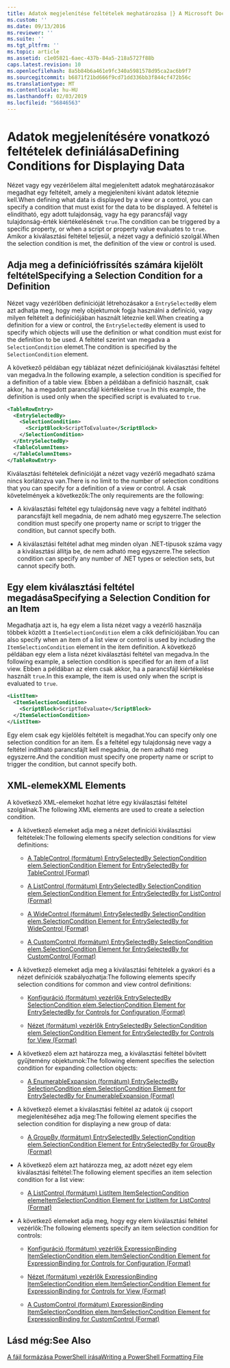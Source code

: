 ```yaml
---
title: Adatok megjelenítése feltételek meghatározása |} A Microsoft Docs
ms.custom: ''
ms.date: 09/13/2016
ms.reviewer: ''
ms.suite: ''
ms.tgt_pltfrm: ''
ms.topic: article
ms.assetid: c1e05821-6aec-437b-84a5-218a5727f88b
caps.latest.revision: 10
ms.openlocfilehash: 8a5b84b6a461e9fc340a5981578d95ca2ac6b9f7
ms.sourcegitcommit: b6871f21bd666f9cd71dd336bb3f844cf472b56c
ms.translationtype: MT
ms.contentlocale: hu-HU
ms.lasthandoff: 02/03/2019
ms.locfileid: "56846563"
---
```

# <a name="defining-conditions-for-displaying-data"></a><span data-ttu-id="37614-102">Adatok megjelenítésére vonatkozó feltételek definiálása</span><span class="sxs-lookup"><span data-stu-id="37614-102">Defining Conditions for Displaying Data</span></span>

<span data-ttu-id="37614-103">Nézet vagy egy vezérlőelem által megjelenített adatok meghatározásakor megadhat egy feltételt, amely a megjeleníteni kívánt adatok léteznie kell.</span><span class="sxs-lookup"><span data-stu-id="37614-103">When defining what data is displayed by a view or a control, you can specify a condition that must exist for the data to be displayed.</span></span> <span data-ttu-id="37614-104">A feltétel is elindítható, egy adott tulajdonság, vagy ha egy parancsfájl vagy tulajdonság-érték kiértékelésének `true`.</span><span class="sxs-lookup"><span data-stu-id="37614-104">The condition can be triggered by a specific property, or when a script or property value evaluates to `true`.</span></span> <span data-ttu-id="37614-105">Amikor a kiválasztási feltétel teljesül, a nézet vagy a definíció szolgál.</span><span class="sxs-lookup"><span data-stu-id="37614-105">When the selection condition is met, the definition of the view or control is used.</span></span>

## <a name="specifying-a-selection-condition-for-a-definition"></a><span data-ttu-id="37614-106">Adja meg a definíciófrissítés számára kijelölt feltétel</span><span class="sxs-lookup"><span data-stu-id="37614-106">Specifying a Selection Condition for a Definition</span></span>

<span data-ttu-id="37614-107">Nézet vagy vezérlőben definícióját létrehozásakor a `EntrySelectedBy` elem azt adhatja meg, hogy mely objektumok fogja használni a definíció, vagy milyen feltételt a definíciójában használt léteznie kell.</span><span class="sxs-lookup"><span data-stu-id="37614-107">When creating a definition for a view or control, the `EntrySelectedBy` element is used to specify which objects will use the definition or what condition must exist for the definition to be used.</span></span> <span data-ttu-id="37614-108">A feltétel szerint van megadva a `SelectionCondition` elemet.</span><span class="sxs-lookup"><span data-stu-id="37614-108">The condition is specified by the `SelectionCondition` element.</span></span>

<span data-ttu-id="37614-109">A következő példában egy táblázat nézet definíciójának kiválasztási feltétel van megadva.</span><span class="sxs-lookup"><span data-stu-id="37614-109">In the following example, a selection condition is specified for a definition of a table view.</span></span> <span data-ttu-id="37614-110">Ebben a példában a definíció használt, csak akkor, ha a megadott parancsfájl kiértékelése `true`.</span><span class="sxs-lookup"><span data-stu-id="37614-110">In this example, the definition is used only when the specified script is evaluated to `true`.</span></span>

```xml
<TableRowEntry>
  <EntrySelectedBy>
    <SelectionCondition>
      <ScriptBlock>ScriptToEvaluate</ScriptBlock>
    </SelectionCondition>
  </EntrySelectedBy>
  <TableColumnItems>
  </TableColumnItems>
</TableRowEntry>

```

<span data-ttu-id="37614-111">Kiválasztási feltételek definícióját a nézet vagy vezérlő megadható száma nincs korlátozva van.</span><span class="sxs-lookup"><span data-stu-id="37614-111">There is no limit to the number of selection conditions that you can specify for a definition of a view or control.</span></span> <span data-ttu-id="37614-112">A csak követelmények a következők:</span><span class="sxs-lookup"><span data-stu-id="37614-112">The only requirements are the following:</span></span>

- <span data-ttu-id="37614-113">A kiválasztási feltétel egy tulajdonság neve vagy a feltétel indítható parancsfájlt kell megadnia, de nem adható meg egyszerre.</span><span class="sxs-lookup"><span data-stu-id="37614-113">The selection condition must specify one property name or script to trigger the condition, but cannot specify both.</span></span>

- <span data-ttu-id="37614-114">A kiválasztási feltétel adhat meg minden olyan .NET-típusok száma vagy a kiválasztási állítja be, de nem adható meg egyszerre.</span><span class="sxs-lookup"><span data-stu-id="37614-114">The selection condition can specify any number of .NET types or selection sets, but cannot specify both.</span></span>

## <a name="specifying-a-selection-condition-for-an-item"></a><span data-ttu-id="37614-115">Egy elem kiválasztási feltétel megadása</span><span class="sxs-lookup"><span data-stu-id="37614-115">Specifying a Selection Condition for an Item</span></span>

<span data-ttu-id="37614-116">Megadhatja azt is, ha egy elem a lista nézet vagy a vezérlő használja többek között a `ItemSelectionCondition` elem a cikk definíciójában.</span><span class="sxs-lookup"><span data-stu-id="37614-116">You can also specify when an item of a list view or control is used by including the `ItemSelectionCondition` element in the item definition.</span></span> <span data-ttu-id="37614-117">A következő példában egy elem a lista nézet kiválasztási feltétel van megadva.</span><span class="sxs-lookup"><span data-stu-id="37614-117">In the following example, a selection condition is specified for an item of a list view.</span></span> <span data-ttu-id="37614-118">Ebben a példában az elem csak akkor, ha a parancsfájl kiértékelése használt `true`.</span><span class="sxs-lookup"><span data-stu-id="37614-118">In this example, the item is used only when the script is evaluated to `true`.</span></span>

```xml
<ListItem>
  <ItemSelectionCondition>
    <ScriptBlock>ScriptToEvaluate</ScriptBlock>
  </ItemSelectionCondition>
</ListItem>

```

<span data-ttu-id="37614-119">Egy elem csak egy kijelölés feltételt is megadhat.</span><span class="sxs-lookup"><span data-stu-id="37614-119">You can specify only one selection condition for an item.</span></span> <span data-ttu-id="37614-120">És a feltétel egy tulajdonság neve vagy a feltétel indítható parancsfájlt kell megadnia, de nem adható meg egyszerre.</span><span class="sxs-lookup"><span data-stu-id="37614-120">And the condition must specify one property name or script to trigger the condition, but cannot specify both.</span></span>

## <a name="xml-elements"></a><span data-ttu-id="37614-121">XML-elemek</span><span class="sxs-lookup"><span data-stu-id="37614-121">XML Elements</span></span>

 <span data-ttu-id="37614-122">A következő XML-elemeket hozhat létre egy kiválasztási feltétel szolgálnak.</span><span class="sxs-lookup"><span data-stu-id="37614-122">The following XML elements are used to create a selection condition.</span></span>

- <span data-ttu-id="37614-123">A következő elemeket adja meg a nézet definíciói kiválasztási feltételek:</span><span class="sxs-lookup"><span data-stu-id="37614-123">The following elements specify selection conditions for view definitions:</span></span>

    - [<span data-ttu-id="37614-124">A TableControl (formátum) EntrySelectedBy SelectionCondition elem.</span><span class="sxs-lookup"><span data-stu-id="37614-124">SelectionCondition Element for EntrySelectedBy for TableControl (Format)</span></span>](./selectioncondition-element-for-entryselectedby-for-tablecontrol-format.md)

    - [<span data-ttu-id="37614-125">A ListControl (formátum) EntrySelectedBy SelectionCondition elem.</span><span class="sxs-lookup"><span data-stu-id="37614-125">SelectionCondition Element for EntrySelectedBy for ListControl (Format)</span></span>](./selectioncondition-element-for-entryselectedby-for-listcontrol-format.md)

    - [<span data-ttu-id="37614-126">A WideControl (formátum) EntrySelectedBy SelectionCondition elem.</span><span class="sxs-lookup"><span data-stu-id="37614-126">SelectionCondition Element for EntrySelectedBy for WideControl (Format)</span></span>](./selectioncondition-element-for-entryselectedby-for-widecontrol-format.md)

    - [<span data-ttu-id="37614-127">A CustomControl (formátum) EntrySelectedBy SelectionCondition elem.</span><span class="sxs-lookup"><span data-stu-id="37614-127">SelectionCondition Element for EntrySelectedBy for CustomControl (Format)</span></span>](./selectioncondition-element-for-entryselectedby-for-customcontrol-format.md)

- <span data-ttu-id="37614-128">A következő elemeket adja meg a kiválasztási feltételek a gyakori és a nézet definíciók szabályozhatja:</span><span class="sxs-lookup"><span data-stu-id="37614-128">The following elements specify selection conditions for common and view control definitions:</span></span>

    - [<span data-ttu-id="37614-129">Konfiguráció (formátum) vezérlők EntrySelectedBy SelectionCondition elem.</span><span class="sxs-lookup"><span data-stu-id="37614-129">SelectionCondition Element for EntrySelectedBy for Controls for Configuration (Format)</span></span>](./selectioncondition-element-for-entryselectedby-for-controls-for-configuration-format.md)

    - [<span data-ttu-id="37614-130">Nézet (formátum) vezérlők EntrySelectedBy SelectionCondition elem.</span><span class="sxs-lookup"><span data-stu-id="37614-130">SelectionCondition Element for EntrySelectedBy for Controls for View (Format)</span></span>](./selectioncondition-element-for-entryselectedby-for-controls-for-view-format.md)

- <span data-ttu-id="37614-131">A következő elem azt határozza meg, a kiválasztási feltétel bővített gyűjtemény objektumok:</span><span class="sxs-lookup"><span data-stu-id="37614-131">The following element specifies the selection condition for expanding collection objects:</span></span>

    - [<span data-ttu-id="37614-132">A EnumerableExpansion (formátum) EntrySelectedBy SelectionCondition elem.</span><span class="sxs-lookup"><span data-stu-id="37614-132">SelectionCondition Element for EntrySelectedBy for EnumerableExpansion (Format)</span></span>](./selectioncondition-element-for-entryselectedby-for-enumerableexpansion-format.md)

- <span data-ttu-id="37614-133">A következő elemet a kiválasztási feltétel az adatok új csoport megjelenítéséhez adja meg:</span><span class="sxs-lookup"><span data-stu-id="37614-133">The following element specifies the selection condition for displaying a new group of data:</span></span>

    - [<span data-ttu-id="37614-134">A GroupBy (formátum) EntrySelectedBy SelectionCondition elem.</span><span class="sxs-lookup"><span data-stu-id="37614-134">SelectionCondition Element for EntrySelectedBy for GroupBy (Format)</span></span>](./selectioncondition-element-for-entryselectedby-for-groupby-format.md)

- <span data-ttu-id="37614-135">A következő elem azt határozza meg, az adott nézet egy elem kiválasztási feltétel:</span><span class="sxs-lookup"><span data-stu-id="37614-135">The following element specifies an item selection condition for a list view:</span></span>

    - [<span data-ttu-id="37614-136">A ListControl (formátum) ListItem ItemSelectionCondition eleme</span><span class="sxs-lookup"><span data-stu-id="37614-136">ItemSelectionCondition Element for ListItem for ListControl (Format)</span></span>](./itemselectioncondition-element-for-listitem-for-listcontrol-format.md)

- <span data-ttu-id="37614-137">A következő elemeket adja meg, hogy egy elem kiválasztási feltétel vezérlők:</span><span class="sxs-lookup"><span data-stu-id="37614-137">The following elements specify an item selection condition for controls:</span></span>

    - [<span data-ttu-id="37614-138">Konfiguráció (formátum) vezérlők ExpressionBinding ItemSelectionCondition elem.</span><span class="sxs-lookup"><span data-stu-id="37614-138">ItemSelectionCondition Element for ExpressionBinding for Controls for Configuration (Format)</span></span>](./itemselectioncondition-element-for-expressionbinding-for-controls-for-configuration-format.md)

    - [<span data-ttu-id="37614-139">Nézet (formátum) vezérlők ExpressionBinding ItemSelectionCondition elem.</span><span class="sxs-lookup"><span data-stu-id="37614-139">ItemSelectionCondition Element for ExpressionBinding for Controls for View (Format)</span></span>](./itemselectioncondition-element-for-expressionbinding-for-controls-for-view-format.md)

    - [<span data-ttu-id="37614-140">A CustomControl (formátum) ExpressionBinding ItemSelectionCondition elem.</span><span class="sxs-lookup"><span data-stu-id="37614-140">ItemSelectionCondition Element for ExpressionBinding for CustomControl (Format)</span></span>](./itemselectioncondition-element-for-expressionbinding-for-customcontrol-format.md)

## <a name="see-also"></a><span data-ttu-id="37614-141">Lásd még:</span><span class="sxs-lookup"><span data-stu-id="37614-141">See Also</span></span>

[<span data-ttu-id="37614-142">A fájl formázása PowerShell írása</span><span class="sxs-lookup"><span data-stu-id="37614-142">Writing a PowerShell Formatting File</span></span>](./writing-a-powershell-formatting-file.md)
